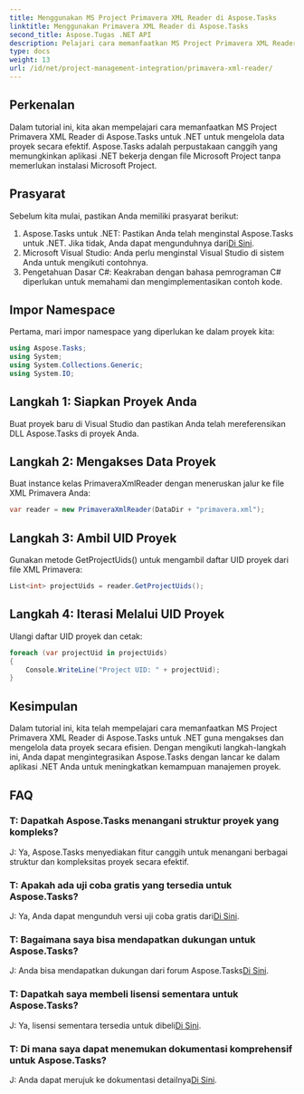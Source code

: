 ```yaml
---
title: Menggunakan MS Project Primavera XML Reader di Aspose.Tasks
linktitle: Menggunakan Primavera XML Reader di Aspose.Tasks
second_title: Aspose.Tugas .NET API
description: Pelajari cara memanfaatkan MS Project Primavera XML Reader di Aspose.Tasks untuk .NET untuk mengelola data proyek secara efektif. Dapatkan panduan langkah demi langkah dan jelajahi FAQ.
type: docs
weight: 13
url: /id/net/project-management-integration/primavera-xml-reader/
---
```

## Perkenalan
Dalam tutorial ini, kita akan mempelajari cara memanfaatkan MS Project Primavera XML Reader di Aspose.Tasks untuk .NET untuk mengelola data proyek secara efektif. Aspose.Tasks adalah perpustakaan canggih yang memungkinkan aplikasi .NET bekerja dengan file Microsoft Project tanpa memerlukan instalasi Microsoft Project.
## Prasyarat
Sebelum kita mulai, pastikan Anda memiliki prasyarat berikut:
1.  Aspose.Tasks untuk .NET: Pastikan Anda telah menginstal Aspose.Tasks untuk .NET. Jika tidak, Anda dapat mengunduhnya dari[Di Sini](https://releases.aspose.com/tasks/net/).
2. Microsoft Visual Studio: Anda perlu menginstal Visual Studio di sistem Anda untuk mengikuti contohnya.
3. Pengetahuan Dasar C#: Keakraban dengan bahasa pemrograman C# diperlukan untuk memahami dan mengimplementasikan contoh kode.

## Impor Namespace
Pertama, mari impor namespace yang diperlukan ke dalam proyek kita:
```csharp
using Aspose.Tasks;
using System;
using System.Collections.Generic;
using System.IO;

```
## Langkah 1: Siapkan Proyek Anda
Buat proyek baru di Visual Studio dan pastikan Anda telah mereferensikan DLL Aspose.Tasks di proyek Anda.
## Langkah 2: Mengakses Data Proyek
Buat instance kelas PrimaveraXmlReader dengan meneruskan jalur ke file XML Primavera Anda:
```csharp
var reader = new PrimaveraXmlReader(DataDir + "primavera.xml");
```
## Langkah 3: Ambil UID Proyek
Gunakan metode GetProjectUids() untuk mengambil daftar UID proyek dari file XML Primavera:
```csharp
List<int> projectUids = reader.GetProjectUids();
```
## Langkah 4: Iterasi Melalui UID Proyek
Ulangi daftar UID proyek dan cetak:
```csharp
foreach (var projectUid in projectUids)
{
    Console.WriteLine("Project UID: " + projectUid);
}
```

## Kesimpulan
Dalam tutorial ini, kita telah mempelajari cara memanfaatkan MS Project Primavera XML Reader di Aspose.Tasks untuk .NET guna mengakses dan mengelola data proyek secara efisien. Dengan mengikuti langkah-langkah ini, Anda dapat mengintegrasikan Aspose.Tasks dengan lancar ke dalam aplikasi .NET Anda untuk meningkatkan kemampuan manajemen proyek.
## FAQ
### T: Dapatkah Aspose.Tasks menangani struktur proyek yang kompleks?
J: Ya, Aspose.Tasks menyediakan fitur canggih untuk menangani berbagai struktur dan kompleksitas proyek secara efektif.
### T: Apakah ada uji coba gratis yang tersedia untuk Aspose.Tasks?
 J: Ya, Anda dapat mengunduh versi uji coba gratis dari[Di Sini](https://releases.aspose.com/).
### T: Bagaimana saya bisa mendapatkan dukungan untuk Aspose.Tasks?
 J: Anda bisa mendapatkan dukungan dari forum Aspose.Tasks[Di Sini](https://forum.aspose.com/c/tasks/15).
### T: Dapatkah saya membeli lisensi sementara untuk Aspose.Tasks?
 J: Ya, lisensi sementara tersedia untuk dibeli[Di Sini](https://purchase.aspose.com/temporary-license/).
### T: Di mana saya dapat menemukan dokumentasi komprehensif untuk Aspose.Tasks?
 J: Anda dapat merujuk ke dokumentasi detailnya[Di Sini](https://reference.aspose.com/tasks/net/).